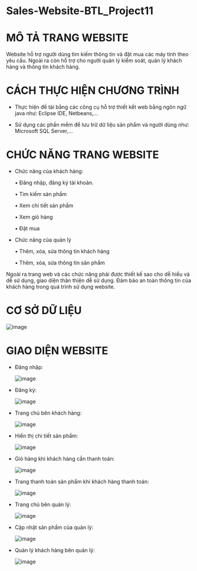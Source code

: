 # Sales-Website-BTL_Project11

# MÔ TẢ TRANG WEBSITE

Website hỗ trợ người dùng tìm kiếm thông tin và đặt mua các máy tính theo yêu cầu. Ngoài ra còn hỗ trợ cho người quản lý kiểm soát, quản lý khách hàng và thông tin khách hàng.

# CÁCH THỰC HIỆN CHƯƠNG TRÌNH

  -	Thực hiện đề tài bằng các công cụ hỗ trợ thiết kết web bằng ngôn ngữ java như: Eclipse IDE, Netbeans,…
    
  -	Sử dụng các phần mềm để lưu trữ dữ liệu sản phẩm và người dùng như: Microsoft SQL Server,…
    
# CHỨC NĂNG TRANG WEBSITE

  -	Chức năng của khách hàng:
    
    •	Đăng nhập, đăng ký tài khoản.

    •	Tìm kiếm sản phẩm
   	
    •	Xem chi tiết sản phẩm
   	
    •	Xem giỏ hàng
   	
    •	Đặt mua
   	
  -	Chức năng của quản lý
    
    •	Thêm, xóa, sửa thông tin khách hàng
   	
    •	Thêm, xóa, sửa thông tin sản phẩm
   	
Ngoài ra trang web và các chức năng phải được thiết kế sao cho dễ hiểu và dễ sử dụng, giao diện thân thiện dễ sử dụng. Đảm bảo an toàn thông tin của khách hàng trong quá trình sử dụng website.

# CƠ SỞ DỮ LIỆU

  ![image](https://github.com/user-attachments/assets/d0a89de3-fe2b-4904-b5b5-034e2ac9927d)

# GIAO DIỆN WEBSITE 

 - Đăng nhập:

   ![image](https://github.com/user-attachments/assets/b9384400-1915-48a4-8036-b797ba80c7d3)

- Đăng ký:

  ![image](https://github.com/user-attachments/assets/1595818e-2811-4511-82cc-5c19b8ebde54)
  
- Trang chủ bên khách hàng:

  ![image](https://github.com/user-attachments/assets/d4af1d71-3bec-4895-93a5-c9514327f77d)

- Hiển thị chi tiết sản phẩm:

  ![image](https://github.com/user-attachments/assets/b4f9b12f-d5d5-417b-829c-dba9fb9bd16f)

- Giỏ hàng khi khách hàng cần thanh toán:

  ![image](https://github.com/user-attachments/assets/676ec785-b38d-434a-a81e-a322c5fbbaa9)

- Trang thanh toán sản phẩm khi khách hàng thanh toán:

  ![image](https://github.com/user-attachments/assets/ed262a34-3a4f-45f1-9ed3-f9f29b377e4a)

- Trang chủ bên quản lý:

  ![image](https://github.com/user-attachments/assets/da206212-e9c3-4017-9b98-45c8e25be1cd)

- Cập nhật sản phẩm của quản lý:

  ![image](https://github.com/user-attachments/assets/0c10d9c3-24da-4a22-abf6-c76f43566738)

- Quản lý khách hàng bên quản lý:

  ![image](https://github.com/user-attachments/assets/5bf9cf1d-5f26-4226-9327-800f452bca5d)














